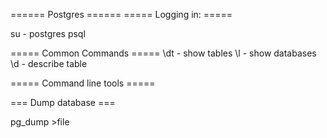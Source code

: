 ====== Postgres ======
===== Logging in: =====

  su - postgres
  psql <database>

===== Common Commands =====
  \dt - show tables
  \l - show databases
  \d <table> - describe table


===== Command line tools =====

=== Dump database ===

  pg_dump <dbname> >file
